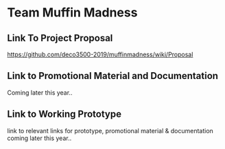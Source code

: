 # Team Muffin Madness
## Link To Project Proposal
https://github.com/deco3500-2019/muffinmadness/wiki/Proposal

## Link to Promotional Material and Documentation
Coming later this year..

## Link to Working Prototype  
link to relevant links for prototype, promotional material & documentation coming later this year..
